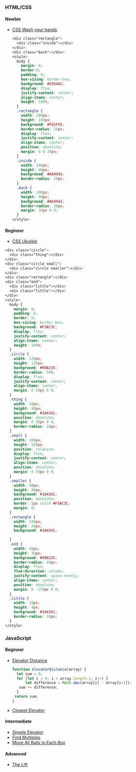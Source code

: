 ### HTML/CSS

#### Newbie

- [CSS Wash your hands](https://github.com/Laboratoria/SAP008-gym/blob/main/session-14/exercises/css-wash_your_hands/README.md):

  ```css
  <div class="rectangle">
    <div class="inside"></div>
  </div>
  <div class="back"></div>
  <style>
    body {
      margin: 0;
      border:0;
      padding: 0;
      box-sizing: border-box;
      background: #293462;
      display: flex;
      justify-content: center;
      align-items: center;
      height: 100%;
    }
    .rectangle {
      width: 200px;
      height: 100px;
      background: #FE5F55;
      border-radius: 20px;
      display: flex;
      justify-content: center;
      align-items: center;
      position: absolute;
      margin: 0 0 20px;
    }
    .inside {
      width: 140px;
      height: 40px;
      background: #A64942;    
      border-radius: 20px;
    }
    .back {
      width: 200px;
      height: 90px;
      background: #A64942; 
      border-radius: 20px;
      margin: 30px 0 0;
    }
  </style>
  ```

#### Beginner

- [CSS Ukulele](https://github.com/Laboratoria/SAP008-gym/blob/main/session-14/exercises/css-ukulele/README.md)

```css
<div class="circle">
  <div class="thing"></div>
</div>
<div class="circle small">
  <div class="circle smaller"></div>
</div>
<div class="rectangle"></div>
<div class="end">
  <div class="little"></div>
  <div class="little"></div>  
</div>
<style>
  body {
    margin: 0;
    padding: 0;
    border: 0;
    box-sizing: border-box;
    background: #F3AC3C;
    display: flex;
    justify-content: center;
    align-items: center;
    height: 100%;
  }
  .circle {
    width: 120px;
    height: 120px;
    background: #998235;
    border-radius: 50%; 
    display: flex;
    justify-content: center;
    align-items: center;    
    margin: 0 50px 0 0;
  }
  .thing {
    width: 10px;
    height: 40px;    
    background: #1A4341;
    position: absolute;
    margin: 0 30px 0 0;
    border-radius: 10px;
  }
  .small {
    width: 100px;
    height: 100px;
    position: relative;
    display: flex;
    justify-content: center;
    align-items: center;    
    position: absolute;
    margin: 0 70px 0 0;    
  }
  .smaller {
    width: 40px;
    height: 40px;
    background: #1A4341;
    position: absolute;
    border: 5px solid #F3AC3C;
    margin: 0;
  }
  .rectangle {
    width: 140px;
    height: 20px;    
    background: #1A4341;  
    
  }
  .end {
    width: 40px;
    height: 30px;    
    background: #998235;  
    border-radius: 10px;
    display: flex;
    flex-direction: column;
    justify-content: space-evenly;
    align-items: center;
    position: absolute;
    margin: 0 -270px 0 0;
  }
  .little {
    width: 18px;
    height: 4px;    
    background: #1A4341;
    border-radius: 10px;    
  }
</style>
```

### JavaScript

#### Beginner

- [Elevator Distance](https://github.com/Laboratoria/SAP008-gym/blob/main/session-14/exercises/elevator-distance/README.md)

  ```javascript
  function elevatorDistance(array) {
    let sum = 0;
    for (let i = 0; i < array.length-1; i++) {
  		let difference = Math.abs(array[i] - array[i+1]);
  	 sum += difference;
    }
   return sum;
  }
  ```

- [Closest Elevator](https://github.com/Laboratoria/SAP008-gym/blob/main/session-14/exercises/closest-elevator/README.md)

#### Intermediate

- [Simple Elevator](https://github.com/Laboratoria/SAP008-gym/blob/main/session-14/exercises/simple-elevator/README.md)
- [Find Multiples](https://github.com/Laboratoria/SAP008-gym/blob/main/session-14/exercises/find-multiples/README.md)
- [Move All Balls to Each Box](https://github.com/Laboratoria/SAP008-gym/blob/main/session-14/exercises/move-balls-boxes/README.md)

#### Advanced

- [The Lift](https://github.com/Laboratoria/SAP008-gym/blob/main/session-14/exercises/the-lift/README.md)